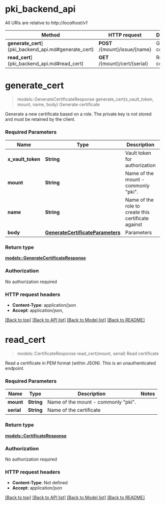 # pki_backend_api

All URIs are relative to *http://localhost/v1*

Method | HTTP request | Description
------------- | ------------- | -------------
**generate_cert**](pki_backend_api.md#generate_cert) | **POST** /{mount}/issue/{name} | Generate certificate
**read_cert**](pki_backend_api.md#read_cert) | **GET** /{mount}/cert/{serial} | Read certificate


# **generate_cert**
> models::GenerateCertificateResponse generate_cert(x_vault_token, mount, name, body)
Generate certificate

Generate a new certificate based on a role. The private key is not stored and must be retained by the client.

### Required Parameters

Name | Type | Description  | Notes
------------- | ------------- | ------------- | -------------
  **x_vault_token** | **String**| Vault token for authorization | 
  **mount** | **String**| Name of the mount - commonly \"pki\". | 
  **name** | **String**| Name of the role to create this certificate against | 
  **body** | [**GenerateCertificateParameters**](GenerateCertificateParameters.md)| Parameters | 

### Return type

[**models::GenerateCertificateResponse**](GenerateCertificateResponse.md)

### Authorization

No authorization required

### HTTP request headers

 - **Content-Type**: application/json
 - **Accept**: application/json, 

[[Back to top]](#) [[Back to API list]](../README.md#documentation-for-api-endpoints) [[Back to Model list]](../README.md#documentation-for-models) [[Back to README]](../README.md)

# **read_cert**
> models::CertificateResponse read_cert(mount, serial)
Read certificate

Read a certificate in PEM format (within JSON). This is an unauthenticated endpoint.

### Required Parameters

Name | Type | Description  | Notes
------------- | ------------- | ------------- | -------------
  **mount** | **String**| Name of the mount - commonly \"pki\". | 
  **serial** | **String**| Name of the certificate | 

### Return type

[**models::CertificateResponse**](CertificateResponse.md)

### Authorization

No authorization required

### HTTP request headers

 - **Content-Type**: Not defined
 - **Accept**: application/json

[[Back to top]](#) [[Back to API list]](../README.md#documentation-for-api-endpoints) [[Back to Model list]](../README.md#documentation-for-models) [[Back to README]](../README.md)

